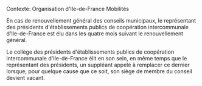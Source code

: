 Contexte: Organisation          d'Ile-de-France Mobilités

En cas de renouvellement général des conseils municipaux, le représentant des présidents d'établissements publics de coopération intercommunale d'Ile-de-France est élu dans les quatre mois suivant le renouvellement général.

Le collège des présidents d'établissements publics de coopération intercommunale d'Ile-de-France élit en son sein, en même temps que le représentant des présidents, un suppléant appelé à remplacer ce dernier lorsque, pour quelque cause que ce soit, son siège de membre du conseil devient vacant.